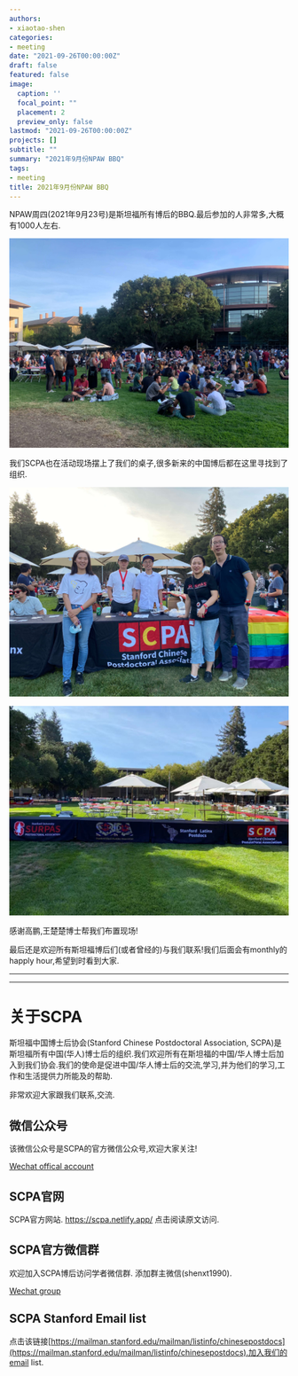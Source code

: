 ```yaml
---
authors:
- xiaotao-shen
categories:
- meeting
date: "2021-09-26T00:00:00Z"
draft: false
featured: false
image:
  caption: ''
  focal_point: ""
  placement: 2
  preview_only: false
lastmod: "2021-09-26T00:00:00Z"
projects: []
subtitle: ""
summary: "2021年9月份NPAW BBQ"
tags:
- meeting
title: 2021年9月份NPAW BBQ
---
```


NPAW周四(2021年9月23号)是斯坦福所有博后的BBQ.最后参加的人非常多,大概有1000人左右.

![](135bcf71-ed91-4bad-9219-b992be65dbf0.jpeg)

我们SCPA也在活动现场摆上了我们的桌子,很多新来的中国博后都在这里寻找到了组织.

![](79d502bb-c202-4298-8315-c50b5af6a71b.jpeg)

![](d4859868-fb4a-48e7-a8f6-88af27caf84f.jpeg)

感谢高鹏,王楚楚博士帮我们布置现场!

最后还是欢迎所有斯坦福博后们(或者曾经的)与我们联系!我们后面会有monthly的happly hour,希望到时看到大家.

---

---

# **关于SCPA**

斯坦福中国博士后协会(Stanford Chinese Postdoctoral Association, SCPA)是斯坦福所有中国(华人)博士后的组织.我们欢迎所有在斯坦福的中国/华人博士后加入到我们协会.我们的使命是促进中国/华人博士后的交流,学习,并为他们的学习,工作和生活提供力所能及的帮助.

非常欢迎大家跟我们联系,交流.

## 微信公众号
该微信公众号是SCPA的官方微信公众号,欢迎大家关注!

[Wechat offical account](https://www.shenxt.info/files/scpa_wechat.jpeg)

## SCPA官网
SCPA官方网站.
https://scpa.netlify.app/
点击阅读原文访问.

## SCPA官方微信群
欢迎加入SCPA博后访问学者微信群.
添加群主微信(shenxt1990).

[Wechat group](https://www.shenxt.info/files/wechat_QR.jpg)

## SCPA Stanford Email list
点击该链接[https://mailman.stanford.edu/mailman/listinfo/chinesepostdocs](https://mailman.stanford.edu/mailman/listinfo/chinesepostdocs).加入我们的email list.
